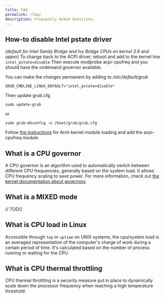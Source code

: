 ```yaml
---
title: FAQ
permalink: /faq/
description: Frequently Asked Questions.
---
```


## How-to disable  Intel pstate driver

_(default for Intel Sandy Bridge and Ivy Bridge CPUs on kernel 3.9 and upper)_
To change back to the ACPI driver, reboot and add to the kernel line `intel_pstate=disable`
Then execute modprobe acpi-cpufreq and you should have the ondemand governor available.

You can make the changes permanent by adding to _/etc/default/grub_
```
GRUB_CMDLINE_LINUX_DEFAULT="intel_pstate=disable"
```
Then update grub.cfg
```
sudo update-grub
```
or
```
sudo grub-mkconfig -o /boot/grub/grub.cfg
```
Follow [the instructions](https://wiki.archlinux.org/index.php/CPU_frequency_scaling) for Arch kernel module loading and add the acpi-cpufreq module.

## What is a CPU governor
A CPU governor is an algorithm used to automatically switch between different CPU frequencies, generally based on the system load. It allows CPU frequency scaling to save power.
For more information, check out [the kernel documentation about governors](https://www.kernel.org/doc/Documentation/cpu-freq/governors.txt).

## What is a MIXED mode
// TODO

## What is CPU load in Linux
Accessible through ``top`` or ``uptime`` on UNIX systems, the cpu/system load is an averaged representation of the computer's charge of work during a certain period of time. It's calculated based on the number of process running or waiting for the CPU.                                                                

## What is CPU thermal throttling
CPU thermal throttling is a security measure put in place to dynamically scale down the processor frequency when reaching a high temperature threshold.